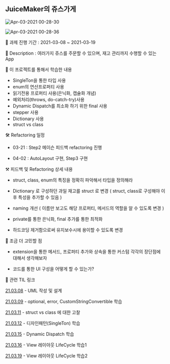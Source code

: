 ## JuiceMaker의 쥬스가게

![Apr-03-2021 00-28-30](https://user-images.githubusercontent.com/64566207/113429755-04758700-9414-11eb-8a21-acd460bd224f.gif)

![Apr-03-2021 00-28-36](https://user-images.githubusercontent.com/64566207/113429787-0ccdc200-9414-11eb-8407-0379346a839e.gif)

📅 과제 진행 기간 : 2021-03-08 ~ 2021-03-19

📕 Description : 여러가지 쥬스를 주문할 수 있으며, 재고 관리까지 수행할 수 있는 App

📗 이 프로젝트를 통해서 학습한 내용

- SingleTon을 통한 타입 사용
- enum의 연산프로퍼티 사용
- 읽기전용 프로퍼티 사용(은닉화, 캡슐화 개념)
- 예외처리(throws, do-catch-try)사용
- Dynamic Dispatch를 최소화 하기 위한 final 사용
- stepper 사용
- Dictionary 사용
- struct vs class

🛠  Refactoring 일정

- 03-21 : Step2 메이슨 피드백 refactoring 진행

- 04-02 : AutoLayout 구현, Step3 구현

⚒️ 피드백 및 Refactoring 상세 내용

- struct, class, enum의 특징을 정확히 파악해서 타입을 정의해라

- Dictionary 로 구성하던 과일 재고를 struct 로 변경 ( struct, class로 구성해야 이후 특성을 추가할 수 있음 )

- naming 개선 ( 이름만 보고도 해당 프로퍼티, 메서드의 역할을 알 수 있도록 변경 )

- private를 통한 은닉화, final 추가를 통한 최적화

- 하드코딩 제거함으로써 유지보수시에 용이할 수 있도록 변경

🤔 조금 더 고민할 점

- extension을 통한 메서드, 프로퍼티 추가와 상속을 통한 커스텀 각각의 장단점에 대해서 생각해보자

- 코드를 통한 UI 구성을 어떻게 할 수 있는가?

🔑 관련 TIL 링크

[21.03.08](https://velog.io/@leeyoungwoozz/TIL-2021.03.09-Mon) - UML 작성 및 설계

[21.03.09](https://velog.io/@leeyoungwoozz/TIL-2021.03.10-Wed) - optional, error, CustomStringConvertible 학습

[21.03.11](https://velog.io/@leeyoungwoozz/TIL-2021.03.11-Thu) - struct vs class 에 대한 고찰

[21.03.12](https://velog.io/@leeyoungwoozz/TIL-2021.03.14-Fri) - 디자인패턴(SingleTon) 학습

[21.03.15](https://velog.io/@leeyoungwoozz/TIL-2021.03.15-Mon) - Dynamic Dispatch 학습

[21.03.16](https://velog.io/@leeyoungwoozz/TIL-2021.03.16-Tue) - View 레이아웃 LifeCycle 학습1

[21.03.19](https://velog.io/@leeyoungwoozz/TIL-2021.03.19-Fri) - View 레이아웃 LifeCycle 학습2
